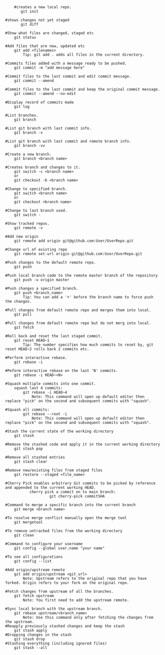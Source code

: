         #creates a new local repo.
	       git init
	       
	#shows changes not yet staged 
	       git diff

	#Show what files are changed, staged etc
		git status

	#Add files that are new, updated etc
		git add <filenames>
			Tip: git add . adds all files in the current directory.

	#Commits files added with a message ready to be pushed.
		git commit -m "add message here"
	
	#Commit files to the last commit and edit commit message.
		git commit --amend
	
	#Commit files to the last commit and keep the original commit message.
		git commit --amend --no-edit

	#Display record of commits made
		git log

	#List branches.
		git branch
		
	#List git branch with last commit info.
		git branch -v
		
	#List git branch with last commit and remote branch info.
		git branch -vv
		
	#Create a new branch.
		git branch <branch name>
		
	#Creates branch and changes to it.
		git switch -c <branch name>
		or
		git checkout -b <branch name>

	#Change to specified branch.
		git switch <branch name>
		or
		git checkout <branch name>

	#Change to last branch used.
		git switch -

	#Show tracked repos.
		git remote -v	
		
	#Add new origin
		git remote add origin git@github.com:User/UserRepo.git
		
	#Change url of existing repo
		git remote set-url origin git@github.com:User/UserRepo.git

	#Push changes to the default remote repo.
		git push
		
	#Push local branch code to the remote master branch of the repository
		git push -u origin master
	
	#Push changes a specified branch.
		git push <branch_name>
			Tip: You can add a '+' before the branch name to force push the changes.

	#Pull changes from default remote repo and merges them into local.
		git pull

	#Pull changes from default remote repo but do not merg into local.
		git fetch

	#Roll back and reset the last staged commit.
		git reset HEAD~1
			Tip: The number specifies how much commits to reset by, git reset HEAD~2 rolls back 2 commits etc.
	
	#Perform interactive rebase.
		git rebase -i
	
	#Peform interactive rebase on the last 'N' commits.
		git rebase -i HEAD~<N>
    
	#Squash multiple commits into one commit.
		squash last 4 commits:
			git rebase -i HEAD~4
				Note: This command will open up default editor then replace "pick" on the second and subsequent commits with "squash".
        
	#Squash all commits:
			git rebase --root -i
				Note: This command will open up default editor then replace "pick" on the second and subsequent commits with "squash".

	#Stash the current state of the working directory
		git stash

	#Remove the stashed code and apply it in the current working directory
		git stash pop

	#Remove all stashed entries
		git stash clear
  
 	#Remove new/existing files from staged files
		git restore --staged <file_name>
		
	#Cherry Pick enables arbitrary Git commits to be picked by reference and appended to the current working HEAD.  
               cherry pick a commit on to main branch:
                        git cherry-pick commitSHA
  
	#Command to merge a specific branch into the current branch
		git merge <branch name>

	#To resolve merge conflict manually open the merge tool
		git mergetool

	#To remove untracked files from the working directory
		git clean 

	#Command to configure your username
		git config --global user.name "your name"

	#To see all configurations
		git config --list
    
	#Add origin/upstream remote
		git add origin/upstream <git_url>
			Note: Upstream refers to the original repo that you have forked. Origin refers to your fork on the original repo.
	
	#Fetch changes from upstream of all the branches.
		git fetch upstream
			Note: You first need to add the upstream remote.
	
	#Sync local branch with the upstream branch.
		git rebase upstream/<branch_name>
			Note: Use this command only after fetching the changes from the upstream.
	#Reapply previously stashed changes and keep the stash
		git stash apply
	#Dropping changes in the stash
		git stash drop
	#Stashing everything (including ignored files)
		git stash --all
      
